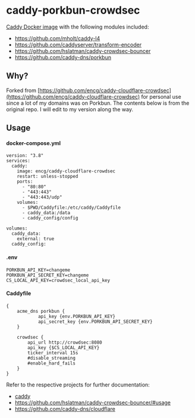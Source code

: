 # caddy-porkbun-crowdsec

[Caddy Docker image](https://hub.docker.com/_/caddy) with the following modules included:
* https://github.com/mholt/caddy-l4
* https://github.com/caddyserver/transform-encoder
* https://github.com/hslatman/caddy-crowdsec-bouncer
* https://github.com/caddy-dns/porkbun

## Why?
Forked from [https://github.com/encg/caddy-cloudflare-crowdsec](https://github.com/encg/caddy-cloudflare-crowdsec) for personal use since a lot of my domains was on Porkbun.
The contents below is from the original repo. I will edit to my version along the way.

## Usage
#### docker-compose.yml
```
version: "3.8"
services:
  caddy:
    image: encg/caddy-cloudflare-crowdsec
    restart: unless-stopped
    ports:
      - "80:80"
      - "443:443"
      - "443:443/udp"
    volumes:
      - $PWD/Caddyfile:/etc/caddy/Caddyfile
      - caddy_data:/data
      - caddy_config/config

volumes:
  caddy_data:
    external: true
  caddy_config:
```

#### .env
```
PORKBUN_API_KEY=changeme
PORKBUN_API_SECRET_KEY=changeme
CS_LOCAL_API_KEY=crowdsec_local_api_key
```

#### Caddyfile
```
{
	acme_dns porkbun {
			api_key {env.PORKBUN_API_KEY}
			api_secret_key {env.PORKBUN_API_SECRET_KEY}
	}

	crowdsec {
		api_url http://crowdsec:8080
		api_key {$CS_LOCAL_API_KEY}
		ticker_interval 15s
		#disable_streaming
		#enable_hard_fails
	}
}
```

Refer to the respective projects for further documentation:
* [caddy](https://hub.docker.com/_/caddy)
* https://github.com/hslatman/caddy-crowdsec-bouncer/#usage
* https://github.com/caddy-dns/cloudflare
